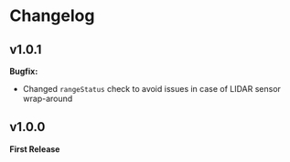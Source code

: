 # Changelog

## v1.0.1

**Bugfix:**
- Changed `rangeStatus` check to avoid issues in case of LIDAR sensor wrap-around

## v1.0.0

**First Release**